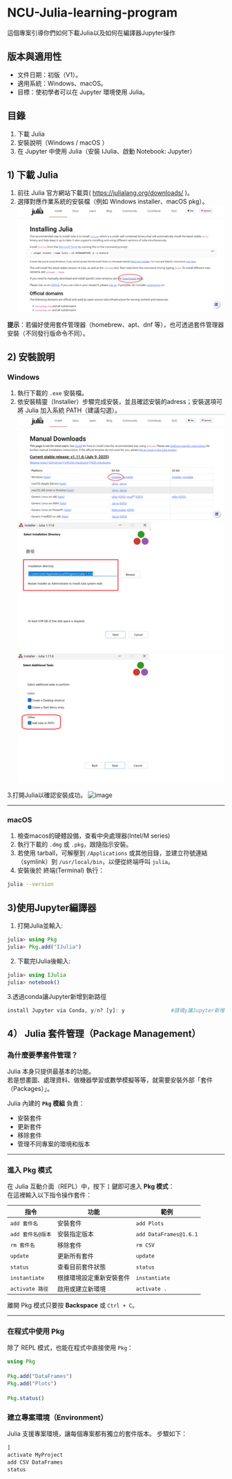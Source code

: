 # NCU-Julia-learning-program
這個專案引導你們如何下載Julia以及如何在編譯器Jupyter操作


## 版本與適用性
- 文件日期：初版（V1）。
- 適用系統：Windows、macOS。
- 目標：使初學者可以在 Jupyter 環境使用 Julia。 


## 目錄
1. 下載 Julia
2. 安裝說明（Windows / macOS ）
3. 在 Jupyter 中使用 Julia（安裝 IJulia、啟動 Notebook: Jupyter）

## 1) 下載 Julia
1. 前往 Julia 官方網站下載頁( https://julialang.org/downloads/ )。
2. 選擇對應作業系統的安裝檔（例如 Windows installer、macOS pkg）。
   ![image](https://github.com/NCUjulia/Julia-learning-/blob/main/%E6%9C%AA%E5%91%BD%E5%90%8D(3).png)

**提示**：若偏好使用套件管理器（homebrew、apt、dnf 等），也可透過套件管理器安裝（不同發行版命令不同）。

## 2) 安裝說明

### Windows
1. 執行下載的 `.exe` 安裝檔。
2. 依安裝精靈（Installer）步驟完成安裝，並且確認安裝的adress；安裝選項可將 Julia 加入系統 PATH（建議勾選）。
 ![image](https://github.com/NCUjulia/Julia-learning-/blob/main/%E6%9C%AA%E5%91%BD%E5%90%8D(4).png)
 ![image](https://github.com/NCUjulia/Julia-learning-/blob/main/%E6%9C%AA%E5%91%BD%E5%90%8D(2).png)
 ![image](https://github.com/NCUjulia/Julia-learning-/blob/main/%E6%9C%AA%E5%91%BD%E5%90%8D(1).png)

3.打開Julia以確認安裝成功。
 ![image](https://github.com/NCUjulia/Julia-learning-/blob/main/%E6%9C%AA%E5%91%BD%E5%90%8D(5).png)

---

### macOS
1. 檢查macos的硬體設備，查看中央處理器(Intel/M series)
2. 執行下載的 `.dmg` 或 `.pkg`，跟隨指示安裝。
3. 若使用 tarball，可解壓到 `/Applications` 或其他目錄，並建立符號連結（symlink）到 `/usr/local/bin`，以便從終端呼叫 `julia`。
4. 安裝後於 終端(Terminal) 執行：

```bash
julia --version
```

## 3)使用Jupyter編譯器
1. 打開Julia並輸入:

```Julia
julia> using Pkg
julia> Pkg.add("IJulia")
```
2. 下載完IJulia後輸入:

```Julia
julia> using IJulia
julia> notebook()

```
3.透過conda讓Jupyter新增到新路徑

```Julia
install Jupyter via Conda, y/n? [y]: y               #請填y讓Jupyter新增到新路徑
```

## 4） Julia 套件管理（Package Management）

### 為什麼要學套件管理？
Julia 本身只提供最基本的功能。  
若是想畫圖、處理資料、做機器學習或數學模擬等等，就需要安裝外部「套件（Packages）」。

Julia 內建的 **`Pkg` 模組** 負責：
- 安裝套件  
- 更新套件  
- 移除套件  
- 管理不同專案的環境和版本  

---

### 進入 Pkg 模式
在 Julia 互動介面（REPL）中，按下 `]` 鍵即可進入 **Pkg 模式**：  
在這裡輸入以下指令操作套件：

| 指令 | 功能 | 範例 |
|------|------|------|
| `add 套件名` | 安裝套件 | `add Plots` |
| `add 套件名@版本` | 安裝指定版本 | `add DataFrames@1.6.1` |
| `rm 套件名` | 移除套件 | `rm CSV` |
| `update` | 更新所有套件 | `update` |
| `status` | 查看目前套件狀態 | `status` |
| `instantiate` | 根據環境設定重新安裝套件 | `instantiate` |
| `activate 路徑` | 啟用或建立新環境 | `activate .` |

離開 Pkg 模式只要按 **Backspace** 或 `Ctrl + C`。

---

### 在程式中使用 Pkg
除了 REPL 模式，也能在程式中直接使用 `Pkg`：
```julia
using Pkg

Pkg.add("DataFrames")
Pkg.add("Plots")

Pkg.status()
```
### 建立專案環境（Environment）

Julia 支援專案環境，讓每個專案都有獨立的套件版本。
步驟如下：
```Julia
]
activate MyProject
add CSV DataFrames
status
```
